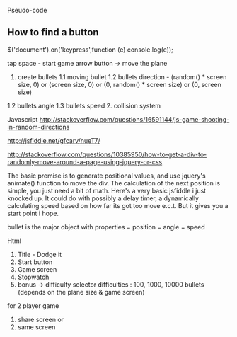 Pseudo-code

How to find a button
---------------------
$('document').on('keypress',function (e) console.log(e));

tap space - start game
arrow button -> move the plane

1. create bullets
 1.1 moving bullet
 1.2 bullets direction -
 (random() * screen size, 0) or
 (screen size, 0) or
 (0, random() * screen size) or
 (0, screen size)



 1.2 bullets angle
 1.3 bullets speed
2.  collision system





Javascript
http://stackoverflow.com/questions/16591144/js-game-shooting-in-random-directions

http://jsfiddle.net/gfcarv/nueT7/

http://stackoverflow.com/questions/10385950/how-to-get-a-div-to-randomly-move-around-a-page-using-jquery-or-css


The basic premise is to generate positional values, and use jquery's animate() function to move the div. The calculation of the next position is simple, you just need a bit of math. Here's a very basic jsfiddle i just knocked up. It could do with possibly a delay timer, a dynamically calculating speed based on how far its got too move e.c.t. But it gives you a start point i hope.




bullet is the major object with properties
= position
= angle
= speed


Html
1. Title - Dodge it
2. Start button
3. Game screen
4. Stopwatch
5. bonus -> difficulty selector
difficulties : 100, 1000, 10000 bullets (depends on the plane size & game screen)

for 2 player game
1.  share screen or
2.  same screen

